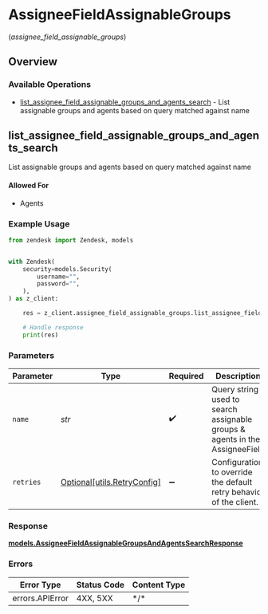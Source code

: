 # AssigneeFieldAssignableGroups
(*assignee_field_assignable_groups*)

## Overview

### Available Operations

* [list_assignee_field_assignable_groups_and_agents_search](#list_assignee_field_assignable_groups_and_agents_search) - List assignable groups and agents based on query matched against name

## list_assignee_field_assignable_groups_and_agents_search

List assignable groups and agents based on query matched against name

#### Allowed For

* Agents


### Example Usage

```python
from zendesk import Zendesk, models


with Zendesk(
    security=models.Security(
        username="",
        password="",
    ),
) as z_client:

    res = z_client.assignee_field_assignable_groups.list_assignee_field_assignable_groups_and_agents_search(name="Johnny Agent")

    # Handle response
    print(res)

```

### Parameters

| Parameter                                                                   | Type                                                                        | Required                                                                    | Description                                                                 |
| --------------------------------------------------------------------------- | --------------------------------------------------------------------------- | --------------------------------------------------------------------------- | --------------------------------------------------------------------------- |
| `name`                                                                      | *str*                                                                       | :heavy_check_mark:                                                          | Query string used to search assignable groups & agents in the AssigneeField |
| `retries`                                                                   | [Optional[utils.RetryConfig]](../../models/utils/retryconfig.md)            | :heavy_minus_sign:                                                          | Configuration to override the default retry behavior of the client.         |

### Response

**[models.AssigneeFieldAssignableGroupsAndAgentsSearchResponse](../../models/assigneefieldassignablegroupsandagentssearchresponse.md)**

### Errors

| Error Type      | Status Code     | Content Type    |
| --------------- | --------------- | --------------- |
| errors.APIError | 4XX, 5XX        | \*/\*           |